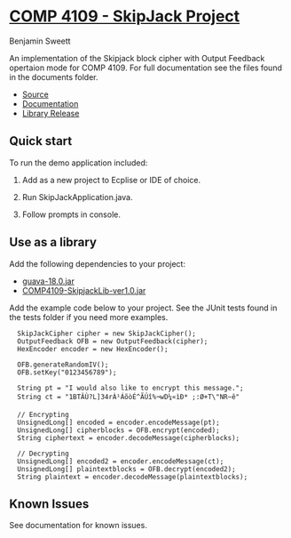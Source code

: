 # [COMP 4109 - SkipJack Project](https://github.com/venom889/COMP4109-SkipJackProject)
Benjamin Sweett

An implementation of the Skipjack block cipher with Output Feedback opertaion mode for COMP 4109. For full documentation see
the files found in the documents folder. 

* [Source](https://github.com/venom889/COMP4109-SkipJackProject/tree/master/src)
* [Documentation](https://github.com/venom889/COMP4109-SkipJackProject)
* [Library Release](https://github.com/venom889/COMP4109-SkipJackProject/releases/tag/v1.0)


## Quick start

To run the demo application included:

1. Add as a new project to Ecplise or IDE of choice.

2. Run SkipJackApplication.java.

3. Follow prompts in console.


## Use as a library

Add the following dependencies to your project:

* [guava-18.0.jar](https://code.google.com/p/guava-libraries/)
* [COMP4109-SkipjackLib-ver1.0.jar](https://github.com/venom889/COMP4109-SkipJackProject/releases/tag/v1.0)

Add the example code below to your project. See the JUnit tests found in the tests folder if you need more examples.

```
  SkipJackCipher cipher = new SkipJackCipher();
  OutputFeedback OFB = new OutputFeedback(cipher);
  HexEncoder encoder = new HexEncoder();
		
  OFB.generateRandomIV();
  OFB.setKey("0123456789");
		
  String pt = "I would also like to encrypt this message.";
  String ct = "1BTÂÙ?L]34rÀ¹ÁõòÉ^ÃÚî%¬wD¼«ìÐ* ;:Ø+T\"NR~ê"
		
  // Encrypting
  UnsignedLong[] encoded = encoder.encodeMessage(pt);
  UnsignedLong[] cipherblocks = OFB.encrypt(encoded);
  String ciphertext = encoder.decodeMessage(cipherblocks);
	
  // Decrypting
  UnsignedLong[] encoded2 = encoder.encodeMessage(ct);
  UnsignedLong[] plaintextblocks = OFB.decrypt(encoded2);
  String plaintext = encoder.decodeMessage(plaintextblocks);
```

## Known Issues

See documentation for known issues.
